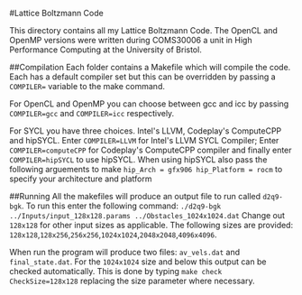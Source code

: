 #Lattice Boltzmann Code

This directory contains all my Lattice Boltzmann Code. The OpenCL and OpenMP versions were written during COMS30006 a unit in High Performance Computing at the University of Bristol.

##Compilation
Each folder contains a Makefile which will compile the code. Each has a default compiler set but this can be overridden by passing a ```COMPILER=``` variable to the make command.

For OpenCL and OpenMP you can choose between gcc and icc by passing ```COMPILER=gcc``` and ```COMPILER=icc``` respectively.

For SYCL you have three choices. Intel's LLVM, Codeplay's ComputeCPP and hipSYCL. Enter ```COMPILER=LLVM``` for Intel's LLVM SYCL Compiler; Enter ```COMPILER=computeCPP``` for Codeplay's ComputeCPP compiler and finally enter ```COMPILER=hipSYCL``` to use hipSYCL. When using hipSYCL also pass the following arguements to make ```hip_Arch = gfx906 hip_Platform = rocm``` to specify your architecture and platform

##Running
All the makefiles will produce an output file to run called ```d2q9-bgk```. To run this enter the following command:
```./d2q9-bgk ../Inputs/input_128x128.params ../Obstacles_1024x1024.dat```
Change out ```128x128``` for other input sizes as applicable. The following sizes are provided: ```128x128```,```128x256```,```256x256```,```1024x1024```,```2048x2048```,```4096x4096```. 

When run the program will produce two files: ```av_vels.dat``` and ```final_state.dat```. For the ```1024x1024``` size and below this output can be checked automatically. This is done by typing ```make check CheckSize=128x128``` replacing the size parameter where necessary.
